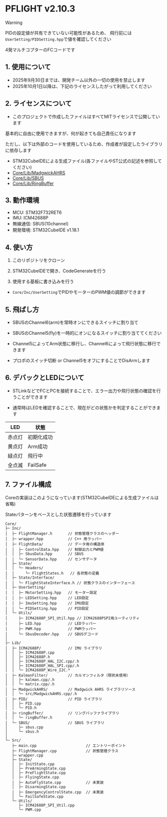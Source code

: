 # PFLIGHT v2.10.3

> [!WARNING]
> PIDの設定値が共有できていない可能性があるため、
> 飛行前には`UserSetting/PIDSetting.hpp`で値を確認してください

4発マルチコプターのFCコードです

## 1. 使用について

- 2025年9月30日までは、開発チーム以外の一切の使用を禁止します
- 2025年10月1日以降は、下記のライセンスしたがって利用してください

## 2. ライセンスについて

- このプロジェクトで作成したファイルはすべてMITライセンスで公開しています

基本的に自由に使用できますが、何が起きても自己責任になります

ただし、以下は外部のコードを使用しているため、作成者が設定したライブラリに依存します

- STM32CubeIDEによる生成ファイル(各ファイルやST公式の記述を参照してください)
- [Core/Lib/MadgwickAHRS](https://github.com/arduino-libraries/MadgwickAHRS) 
- [Core/Lib/SBUS](https://github.com/NOKOLat/SBUS)
- [Core/Lib/RingBuffer](https://github.com/NOKOLat/Ring-Buffer)


## 3. 動作環境

- MCU: STM32F732RET6
- IMU: ICM42688P
- 無線通信: SBUS(10channel)
- 開発環境: STM32CubeIDE v1.18.1

## 4. 使い方

1. このリポジトリをクローン

2. STM32CubeIDEで開き、CodeGenerateを行う

3. 使用する基板に書き込みを行う

- ```Core/Inc/UserSetting```でPIDやモーターのPWM値の調節ができます

## 5. 飛ばし方

- SBUSのChannel6(arm)を常時オンにできるスイッチに割り当て
- SBUSのChannel5(fly)を一時的にオンになるスイッチに割り当ててください

- Channel5によってArm状態に移行し、Channel6によって飛行状態に移行できます
- プロポのスイッチ切断 or Channel5をオフにすることでDisArmします

## 6. デバックとLEDについて

- STLinkなどでFCとPCを接続することで、エラー出力や飛行状態の確認を行うことができます

- 通常時はLEDを確認することで、現在がどの状態かを判定することができます

| LED        | 状態      
|--------------|------------------------|
| 赤点灯 | 初期化成功     |
| 黄点灯 | Arm成功     |
| 緑点灯 | 飛行中     |
| 全点滅 | FailSafe     |

## 7. ファイル構成

Coreの実装はこのようになっています(STM32CubeIDEによる生成ファイルは省略)

Stateパターンをベースとした状態遷移を行っています

```
Core/
├─ Inc/          
│  ├─ FlightManager.h       // 状態管理クラスのヘッダー                      
│  ├─ wrapper.hpp           // C++ 用ラッパー
│  ├─ FlightData/           // データ用の構造体
│  │  ├─ ControlData.hpp    // 制御出力とPWM値
│  │  ├─ SbusData.hpp       // SBUS
│  │  └─ SensorData.hpp     // センサデータ
│  ├─ State/                
│  │  └─ Headers/
│  │     └─ FlightStates.h   // 各状態の定義
│  ├─ State/Interface/
│  │  └─ FlightStateInterface.h // 状態クラスのインターフェース
│  ├─ UserSetting/          
│  │  ├─ MotorSetting.hpp   // モーター設定
│  │  ├─ LEDSetting.hpp     // LED設定
│  │  ├─ ImuSetting.hpp     // IMU設定
│  │  └─ PIDSetting.hpp     // PID設定
│  └─ Utils/               
│     ├─ ICM42688P_SPI_Util.hpp // ICM42688PSPI用ユーティリティ
│     ├─ LED.hpp            // LEDラッパー
│     ├─ PWM.hpp            // PWMラッパー
│     └─ SbusDecoder.hpp    // SBUSデコード
│
├─ Lib/
│  ├─ ICM42688P/            // IMU ライブラリ
│  │  ├─ ICM42688P.cpp
│  │  ├─ ICM42688P.h
│  │  ├─ ICM42688P_HAL_I2C.cpp/.h
│  │  ├─ ICM42688P_HAL_SPI.cpp/.h
│  │  └─ ICM42688P_Wire_I2C.* 
│  ├─ KalmanFilter/         // カルマンフィルタ（現状未使用）
│  │  ├─ kalman.cpp/.h
│  │  └─ matrix.cpp/.h
│  ├─ MadgwickAHRS/         // Madgwick AHRS ライブラリソース
│  │  └─ src/MadgwickAHRS.cpp/.h
│  ├─ PID/                  // PID ライブラリ
│  │  ├─ PID.cpp
│  │  └─ PID.h
│  ├─ ringBuffer/           // リングバッファライブラリ
│  │  └─ ringBuffer.h
│  └─ SBUS/                 // SBUS ライブラリ
│     ├─ sbus.cpp
│     └─ sbus.h
│
└─ Src/
   ├─ main.cpp                      // エントリーポイント
   ├─ FlightManager.cpp             // 状態管理クラス
   ├─ wrapper.cpp
   ├─ State/
   │  ├─ InitState.cpp
   │  ├─ PreArmingState.cpp
   │  ├─ PreFlightState.cpp
   │  ├─ FlyingState.cpp
   │  ├─ AutoFlyState.cpp           // 未実装
   │  ├─ DisarmingState.cpp
   │  ├─ EmergencyControlState.cpp  // 未実装
   │  └─ FailSafeState.cpp
   └─ Utils/
      ├─ ICM42688P_SPI_Util.cpp
      └─ PWM.cpp              
```
